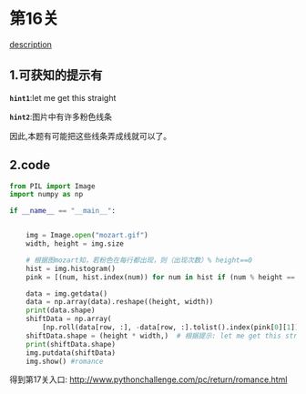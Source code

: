 # 第16关

[description](http://www.pythonchallenge.com/pc/return/mozart.html)

## 1.可获知的提示有
**`hint1`**:let me get this straight

**`hint2`**:图片中有许多粉色线条

因此,本题有可能把这些线条弄成线就可以了。

## 2.code
```python
from PIL import Image
import numpy as np

if __name__ == "__main__":


    img = Image.open("mozart.gif")
    width, height = img.size

    # 根据图mozart知，若粉色在每行都出现，则（出现次数）% height==0
    hist = img.histogram()
    pink = [(num, hist.index(num)) for num in hist if (num % height == 0 and num != 0)]  # (出现次数,像素)

    data = img.getdata()
    data = np.array(data).reshape((height, width))
    print(data.shape)
    shiftData = np.array(
        [np.roll(data[row, :], -data[row, :].tolist().index(pink[0][1])) for row in range(height)])  # 将pink颜色移到前面
    shiftData.shape = (height * width,)  # 根据提示: let me get this straight
    print(shiftData.shape)
    img.putdata(shiftData)
    img.show() #romance


```
得到第17关入口: http://www.pythonchallenge.com/pc/return/romance.html  








